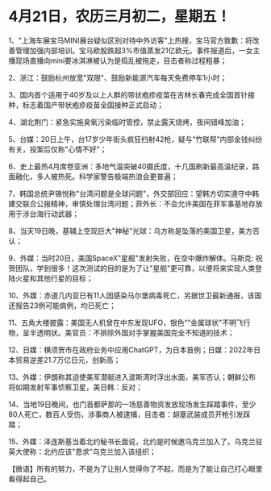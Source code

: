# 4月21日，农历三月初二，星期五！

1、"上海车展宝马MINI展台疑似区别对待中外访客"上热搜，宝马官方致歉：将改善管理加强内部培训。宝马欧股跌超3%市值蒸发21亿欧元。事件报道后，一女主播现场直播向mini要冰淇淋被认为是捣乱被拖走，目击者称过程粗暴；

2、浙江：鼓励杭州放宽"双限"、鼓励新能源汽车每天免费停车1小时；

3、国内首个适用于40岁及以上人群的带状疱疹疫苗在吉林长春完成全国首针接种，标志着国产带状疱疹疫苗全国接种正式启动；

4、湖北荆门：紧急实施臭氧污染临时管控，禁止露天烧烤，夜间错峰加油；

5、台媒：20日上午，台17岁少年街头疯狂扫射42枪，疑与“竹联帮”内部金钱纠纷有关，投案后仅称"心情不好"；

6、史上最热4月席卷亚洲：多地气温突破40摄氏度，十几国刷新最高温纪录，路面融化，多人被热死。科学家警告极端热浪会更普遍；

7、韩国总统尹锡悦称"台湾问题是全球问题"，外交部回应：望韩方切实遵守中韩建交联合公报精神，审慎处理台湾问题；菲外长：不会允许美国在菲军事基地存放用于涉台海行动武器；

8、当天19日晚，基辅上空现巨大"神秘"光球：乌方称是坠落的美国卫星，美方否认；

9、外媒：当时20日，美国SpaceX"星舰"发射失败，在空中爆炸解体。马斯克: 祝贺团队，学到很多！这次测试的目的是为了让"星舰"更可靠，以便将来实现人类登陆火星和其他行星的目标；

10、外媒：赤道几内亚已有11人因感染马尔堡病毒死亡，另据世卫最新通报，该国还报告23例可能病例，均已死亡；

11、五角大楼披露：美国无人机曾在中东发现UFO，银色“”金属球状"不明飞行物，呈半透明状。美官员：不排除外国对手掌握美国完全不知道的技术；

12、日媒：横须贺市在政府业务中应用ChatGPT，为日本首例；日媒：2022年日本贸易逆差21.7万亿日元，创新高；

13、外媒：伊朗称其迫使美军潜艇进入波斯湾时浮出水面，美军否认；朝鲜公布将如期发射军事侦察卫星，美日韩：反对；

14、当地19日晚间，也门首都萨那的一场慈善物资发放现场发生踩踏事件，至少80人死亡，数百人受伤，涉事商人被逮捕，目击者：胡塞武装成员开枪引发踩踏；

15、外媒：泽连斯基当着北约秘书长面说，北约是时候邀乌克兰加入了。乌克兰驻英大使称：北约应该"恳求"乌克兰加入该组织；



【微语】所有的努力，不是为了让别人觉得你了不起，而是为了能让自己打心眼里看得起自己。

